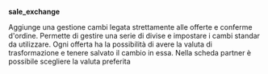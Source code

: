 **sale_exchange**

Aggiunge una gestione cambi legata strettamente alle 
offerte e conferme d'ordine.
Permette di gestire una serie di divise e impostare 
i cambi standar da utilizzare. 
Ogni offerta ha la possibilità di avere la valuta
di trasformazione e tenere salvato il cambio in essa.
Nella scheda partner è possibile scegliere la valuta
preferita

